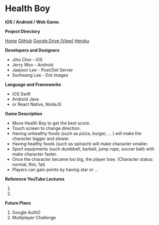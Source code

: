 # Health Boy

**iOS / Android / Web Game.**

**Project Directory**

[Home]()
[GitHub](https://github.com/JihoChoi/health-boy-game)
[Google Drive (View)](https://drive.google.com/open?id=1YA5ZVQW4UHu24x2BZSWBE-46cfwJPx8W6uF_X4wuytg)
[Heroku]()


**Developers and Designers**

- Jiho Choi - iOS
- Jerry Woo - Android
- Jaejoon Lee - Post/Get Server
- Sunheang Lee - Dot images

**Language and Frameworks**

- iOS Swift
- Android Java
- or React Native, NodeJS

**Game Description**

- Move Health Boy to get the best score.
- Touch screen to change direction.
- Having unhealthy foods (such as pizza, burger, … ) will make the character bigger and slower.
- Having healthy foods (such as spinach) will make character smaller.
- Sport equipments (such dumbbell, barbell, jump rope, soccer ball) with make character faster.
- Once the character became too big, the player lose. (Character status: normal, thin, fat)
- Players can gain points by having star or ...

**Reference YouTube Lectures**

1.
2.

**Future Plans**

1. Google AuthO
2. Multiplayer Challenge
